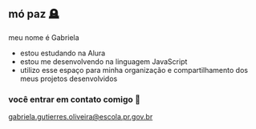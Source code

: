 ## mó paz 🪦

meu nome é Gabriela

- estou estudando na Alura
- estou me desenvolvendo na linguagem JavaScript
- utilizo esse espaço para minha organização e compartilhamento dos meus projetos desenvolvidos

### você entrar em contato comigo 📝

gabriela.gutierres.oliveira@escola.pr.gov.br
